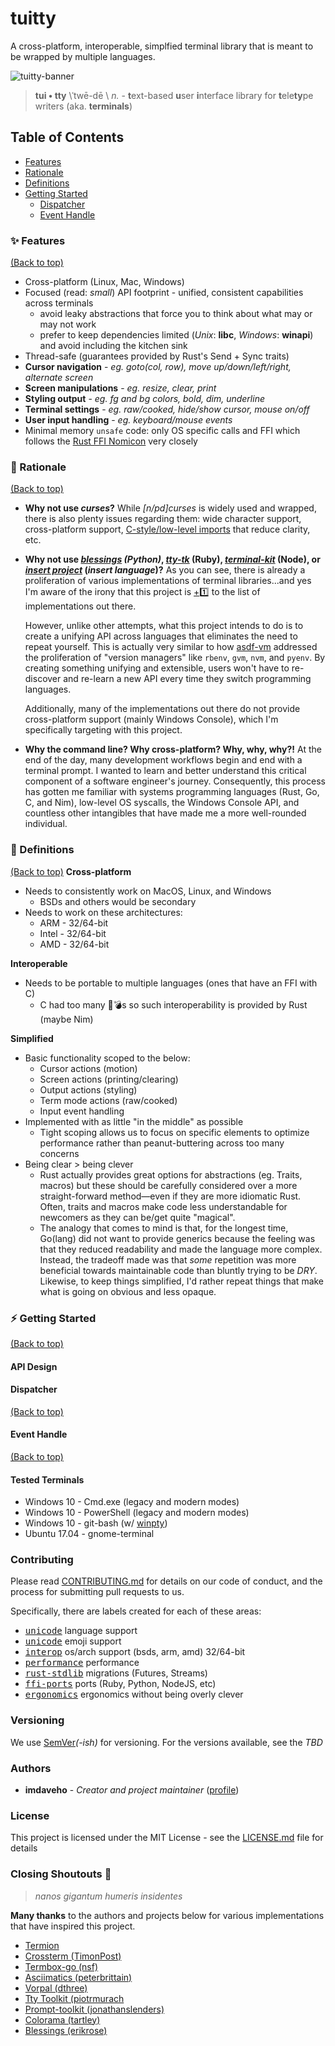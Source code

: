 # tuitty
A cross-platform, interoperable, simplfied terminal library that is meant to be wrapped by multiple languages.

![tuitty-banner](https://user-images.githubusercontent.com/13990019/68438603-a6972e00-0192-11ea-8fc9-ff334ee79432.png)

> **tui • tty** \ˈtwē-dē \ *n.* - **t**ext-based **u**ser **i**nterface library for **t**ele**ty**pe writers (aka. **terminals**)

## Table of Contents
* [Features](#sparkles-features)
* [Rationale](#thought_balloon-rationale)
* [Definitions](#notebook_with_decorative_cover-definitions)
* [Getting Started](#zap-getting-started)
  * [Dispatcher](#dispatcher)
  * [Event Handle](#event-handle)

### :sparkles: Features
[(Back to top)](#table-of-contents)

* Cross-platform (Linux, Mac, Windows)
* Focused (read: _small_) API footprint - unified, consistent capabilities across terminals
  - avoid leaky abstractions that force you to think about what may or may not work
  - prefer to keep dependencies limited (*Unix*: __libc__, *Windows*: __winapi__) and avoid including the kitchen sink
* Thread-safe (guarantees provided by Rust's Send + Sync traits)
* **Cursor navigation** - _eg. goto(col, row), move up/down/left/right, alternate screen_
* **Screen manipulations** - _eg. resize, clear, print_
* **Styling output** - _eg. fg and bg colors, bold, dim, underline_
* **Terminal settings** - _eg. raw/cooked, hide/show cursor, mouse on/off_
* **User input handling** - _eg. keyboard/mouse events_
* Minimal memory `unsafe` code: only OS specific calls and FFI which follows the [Rust FFI Nomicon](http://jakegoulding.com/rust-ffi-omnibus/) very closely

### :thought_balloon: Rationale
[(Back to top)](#table-of-contents)
* **Why not use _curses_?**
  While _[n/pd]curses_ is widely used and wrapped, there is also plenty issues regarding them: wide character support, cross-platform support, [C-style/low-level imports](https://pypi.org/project/blessings/#before-and-after) that reduce clarity, etc.


* **Why not use _[blessings](https://github.com/erikrose/blessings) (Python)_, _[tty-tk](https://github.com/piotrmurach/tty)_ (Ruby), _[terminal-kit](https://github.com/cronvel/terminal-kit)_ (Node), or _[insert project](#rationale)_ (_insert language_)?**
  As you can see, there is already a proliferation of various implementations of terminal libraries...and yes I'm aware of the irony that this project is [+:one:](https://xkcd.com/927/)  to the list of implementations out there. 

  However, unlike other attempts, what this project intends to do is to create a unifying API across languages that eliminates the need to repeat yourself. This is actually very similar to how [asdf-vm](https://asdf-vm.com/#/?id=ballad-of-asdf) addressed the proliferation of "version managers" like `rbenv`, `gvm`, `nvm`, and `pyenv`. By creating something unifying and extensible, users won't have to re-discover and re-learn a new API every time they switch programming languages.
  
  Additionally, many of the implementations out there do not provide cross-platform support (mainly Windows Console), which I'm specifically targeting with this project.
  
* **Why the command line? Why cross-platform? Why, why, why?!**
  At the end of the day, many development workflows begin and end with a terminal prompt. I wanted to learn and better understand this critical component of a software engineer's journey. Consequently, this process has gotten me familiar with systems programming languages (Rust, Go, C, and Nim), low-level OS syscalls, the Windows Console API, and countless other intangibles that have made me a more well-rounded individual.


### :notebook_with_decorative_cover: Definitions
[(Back to top)](#table-of-contents)
**Cross-platform**
* Needs to consistently work on MacOS, Linux, and Windows
  * BSDs and others would be secondary
* Needs to work on these architectures:
  * ARM - 32/64-bit
  * Intel - 32/64-bit
  * AMD - 32/64-bit

**Interoperable**
* Needs to be portable to multiple languages (ones that have an FFI with C)
  * C had too many :shoe::bomb:s so such interoperability is provided by Rust (maybe Nim)

**Simplified**
* Basic functionality scoped to the below:
  * Cursor actions (motion)
  * Screen actions (printing/clearing)
  * Output actions (styling)
  * Term mode actions (raw/cooked)
  * Input event handling
* Implemented with as little "in the middle" as possible
  * Tight scoping allows us to focus on specific elements to optimize performance rather than peanut-buttering across too many concerns
* Being clear > being clever
  * Rust actually provides great options for abstractions (eg. Traits, macros) but these should be carefully considered over a more straight-forward method—even if they are more idiomatic Rust. Often, traits and macros make code less understandable for newcomers as they can be/get quite "magical".
  * The analogy that comes to mind is that, for the longest time, Go(lang) did not want to provide generics because the feeling was that they reduced readability and made the language more complex. Instead, the tradeoff made was that _some_ repetition was more beneficial towards maintainable code than bluntly trying to be _DRY_. Likewise, to keep things simplified, I'd rather repeat things that make what is going on obvious and less opaque.


### :zap: Getting Started
[(Back to top)](#table-of-contents)
#### API Design


#### Dispatcher
[(Back to top)](#table-of-contents)

#### Event Handle
[(Back to top)](#table-of-contents)

#### Tested Terminals
* Windows 10 - Cmd.exe (legacy and  modern modes)
* Windows 10 - PowerShell (legacy and modern modes)
* Windows 10 - git-bash (w/ [winpty](https://stackoverflow.com/questions/48199794/winpty-and-git-bash))
* Ubuntu 17.04 - gnome-terminal

### Contributing

Please read [CONTRIBUTING.md](https://gist.github.com/PurpleBooth/b24679402957c63ec426) for details on our code of conduct, and the process for submitting pull requests to us.

Specifically, there are labels created for each of these areas:
* <kbd>[unicode](https://github.com/imdaveho/tuitty/labels/unicode)</kbd> language support
* <kbd>[unicode](https://github.com/imdaveho/tuitty/labels/unicode)</kbd> emoji support
* <kbd>[interop](https://github.com/imdaveho/tuitty/labels/interop)</kbd> os/arch support (bsds, arm, amd) 32/64-bit 
* <kbd>[performance](https://github.com/imdaveho/tuitty/labels/performance)</kbd> performance
* <kbd>[rust-stdlib](https://github.com/imdaveho/tuitty/labels/rust-stdlib)</kbd> migrations (Futures, Streams)
* <kbd>[ffi-ports](https://github.com/imdaveho/tuitty/labels/ffi-ports)</kbd> ports (Ruby, Python, NodeJS, etc)
* <kbd>[ergonomics](https://github.com/imdaveho/tuitty/labels/ergonomics)</kbd> ergonomics without being overly clever

### Versioning

We use [SemVer](http://semver.org/)_(-ish)_ for versioning. For the versions available, see the _TBD_ <!--[tags on this repository](https://github.com/your/project/tags).-->

### Authors

* **imdaveho** - *Creator and project maintainer* ([profile](https://github.com/imdaveho))

<!-- See also the list of [contributors](https://github.com/your/project/contributors) who participated in this project. -->

### License

This project is licensed under the MIT License - see the [LICENSE.md](LICENSE.md) file for details

### Closing Shoutouts :clap: 
> _nanos gigantum humeris insidentes_

**Many thanks** to the authors and projects below for various implementations that have inspired this project.

* [Termion](https://gitlab.redox-os.org/redox-os/termion)
* [Crossterm (TimonPost)](https://github.com/crossterm-rs/crossterm)
* [Termbox-go (nsf)](https://github.com/nsf/termbox-go)
* [Asciimatics (peterbrittain)](https://github.com/peterbrittain/asciimatics)
* [Vorpal (dthree)](https://github.com/dthree/vorpal)
* [Tty Toolkit (piotrmurach](https://github.com/piotrmurach/tty)
* [Prompt-toolkit (jonathanslenders)](https://github.com/prompt-toolkit/python-prompt-toolkit)
* [Colorama (tartley)](https://github.com/tartley/colorama)
* [Blessings (erikrose)](https://github.com/erikrose/blessings)
